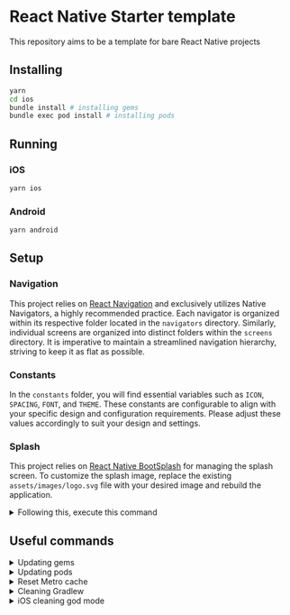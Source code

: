 # React Native Starter template

This repository aims to be a template for bare React Native projects

## Installing

```bash
yarn
cd ios
bundle install # installing gems
bundle exec pod install # installing pods
```

## Running

### iOS

```bash
yarn ios
```

### Android

```bash
yarn android
```

## Setup

### Navigation

This project relies on [React Navigation](https://reactnavigation.org) and exclusively utilizes Native Navigators, a highly recommended practice. Each navigator is organized within its respective folder located in the `navigators` directory. Similarly, individual screens are organized into distinct folders within the `screens` directory. It is imperative to maintain a streamlined navigation hierarchy, striving to keep it as flat as possible.

### Constants

In the `constants` folder, you will find essential variables such as `ICON`, `SPACING`, `FONT`, and `THEME`. These constants are configurable to align with your specific design and configuration requirements. Please adjust these values accordingly to suit your design and settings.

### Splash

This project relies on [React Native BootSplash](https://github.com/zoontek/react-native-bootsplash) for managing the splash screen. To customize the splash image, replace the existing `assets/images/logo.svg` file with your desired image and rebuild the application.

<details>
<summary>Following this, execute this command</summary>

```bash
yarn react-native generate-bootsplash src/assets/images/logo.svg \
  --platforms=android,ios \
  --background=000000 \
  --logo-width=156 \
  --assets-output=src/assets/splash \
  --flavor=main
```

</details>

## Useful commands

<details>
<summary>Updating gems</summary>

```bash
cd ios
bundle update
```

</details>

<details>
<summary>Updating pods</summary>

```bash
cd ios
bundle exec pod install --repo-update
```

</details>

<details>
<summary>Reset Metro cache</summary>

```bash
yarn start --reset-cache
```

</details>

<details>
<summary>Cleaning Gradlew</summary>

```bash
cd android
./gradlew clean
```

</details>

<details>
<summary>iOS cleaning god mode</summary>

If it's not enough run the [clean-rn](https://github.com/mrousavy/clean-rn) CLI tool

```bash
rm -rf node_modules
rm -rf vendor
yarn
cd ios
rm -rf build
rm -rf Pods
rm -f Podfile.lock
```

</details>
